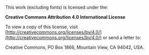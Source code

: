 This work (excluding fonts) is licensed under the:

**Creative Commons Attribution 4.0 International License**

To view a copy of this license, visit
[http://creativecommons.org/licenses/by/4.0/](http://creativecommons.org/licenses/by/4.0/)
or send a letter to:

Creative Commons, PO Box 1866, Mountain View, CA 94042, USA.

